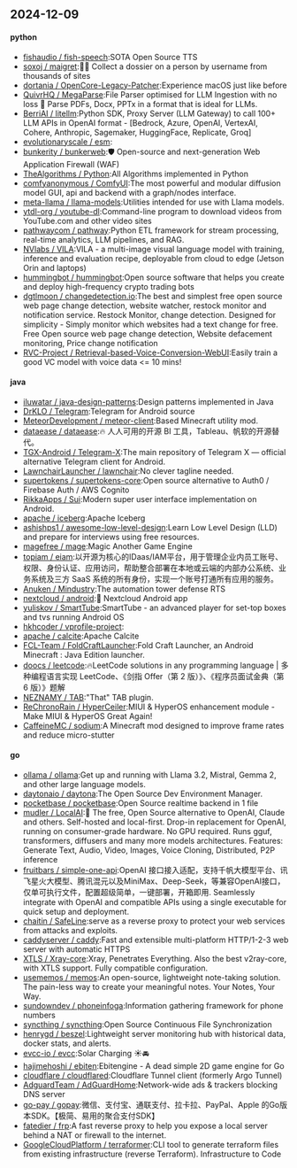 ## 2024-12-09

#### python
* [fishaudio / fish-speech](https://github.com/fishaudio/fish-speech):SOTA Open Source TTS
* [soxoj / maigret](https://github.com/soxoj/maigret):🕵️‍♂️ Collect a dossier on a person by username from thousands of sites
* [dortania / OpenCore-Legacy-Patcher](https://github.com/dortania/OpenCore-Legacy-Patcher):Experience macOS just like before
* [QuivrHQ / MegaParse](https://github.com/QuivrHQ/MegaParse):File Parser optimised for LLM Ingestion with no loss 🧠 Parse PDFs, Docx, PPTx in a format that is ideal for LLMs.
* [BerriAI / litellm](https://github.com/BerriAI/litellm):Python SDK, Proxy Server (LLM Gateway) to call 100+ LLM APIs in OpenAI format - [Bedrock, Azure, OpenAI, VertexAI, Cohere, Anthropic, Sagemaker, HuggingFace, Replicate, Groq]
* [evolutionaryscale / esm](https://github.com/evolutionaryscale/esm):
* [bunkerity / bunkerweb](https://github.com/bunkerity/bunkerweb):🛡️ Open-source and next-generation Web Application Firewall (WAF)
* [TheAlgorithms / Python](https://github.com/TheAlgorithms/Python):All Algorithms implemented in Python
* [comfyanonymous / ComfyUI](https://github.com/comfyanonymous/ComfyUI):The most powerful and modular diffusion model GUI, api and backend with a graph/nodes interface.
* [meta-llama / llama-models](https://github.com/meta-llama/llama-models):Utilities intended for use with Llama models.
* [ytdl-org / youtube-dl](https://github.com/ytdl-org/youtube-dl):Command-line program to download videos from YouTube.com and other video sites
* [pathwaycom / pathway](https://github.com/pathwaycom/pathway):Python ETL framework for stream processing, real-time analytics, LLM pipelines, and RAG.
* [NVlabs / VILA](https://github.com/NVlabs/VILA):VILA - a multi-image visual language model with training, inference and evaluation recipe, deployable from cloud to edge (Jetson Orin and laptops)
* [hummingbot / hummingbot](https://github.com/hummingbot/hummingbot):Open source software that helps you create and deploy high-frequency crypto trading bots
* [dgtlmoon / changedetection.io](https://github.com/dgtlmoon/changedetection.io):The best and simplest free open source web page change detection, website watcher, restock monitor and notification service. Restock Monitor, change detection. Designed for simplicity - Simply monitor which websites had a text change for free. Free Open source web page change detection, Website defacement monitoring, Price change notification
* [RVC-Project / Retrieval-based-Voice-Conversion-WebUI](https://github.com/RVC-Project/Retrieval-based-Voice-Conversion-WebUI):Easily train a good VC model with voice data <= 10 mins!

#### java
* [iluwatar / java-design-patterns](https://github.com/iluwatar/java-design-patterns):Design patterns implemented in Java
* [DrKLO / Telegram](https://github.com/DrKLO/Telegram):Telegram for Android source
* [MeteorDevelopment / meteor-client](https://github.com/MeteorDevelopment/meteor-client):Based Minecraft utility mod.
* [dataease / dataease](https://github.com/dataease/dataease):🔥 人人可用的开源 BI 工具，Tableau、帆软的开源替代。
* [TGX-Android / Telegram-X](https://github.com/TGX-Android/Telegram-X):The main repository of Telegram X — official alternative Telegram client for Android.
* [LawnchairLauncher / lawnchair](https://github.com/LawnchairLauncher/lawnchair):No clever tagline needed.
* [supertokens / supertokens-core](https://github.com/supertokens/supertokens-core):Open source alternative to Auth0 / Firebase Auth / AWS Cognito
* [RikkaApps / Sui](https://github.com/RikkaApps/Sui):Modern super user interface implementation on Android.
* [apache / iceberg](https://github.com/apache/iceberg):Apache Iceberg
* [ashishps1 / awesome-low-level-design](https://github.com/ashishps1/awesome-low-level-design):Learn Low Level Design (LLD) and prepare for interviews using free resources.
* [magefree / mage](https://github.com/magefree/mage):Magic Another Game Engine
* [topiam / eiam](https://github.com/topiam/eiam):以开源为核心的IDaas/IAM平台，用于管理企业内员工账号、权限、身份认证、应用访问，帮助整合部署在本地或云端的内部办公系统、业务系统及三方 SaaS 系统的所有身份，实现一个账号打通所有应用的服务。
* [Anuken / Mindustry](https://github.com/Anuken/Mindustry):The automation tower defense RTS
* [nextcloud / android](https://github.com/nextcloud/android):📱 Nextcloud Android app
* [yuliskov / SmartTube](https://github.com/yuliskov/SmartTube):SmartTube - an advanced player for set-top boxes and tvs running Android OS
* [hkhcoder / vprofile-project](https://github.com/hkhcoder/vprofile-project):
* [apache / calcite](https://github.com/apache/calcite):Apache Calcite
* [FCL-Team / FoldCraftLauncher](https://github.com/FCL-Team/FoldCraftLauncher):Fold Craft Launcher, an Android Minecraft : Java Edition launcher.
* [doocs / leetcode](https://github.com/doocs/leetcode):🔥LeetCode solutions in any programming language | 多种编程语言实现 LeetCode、《剑指 Offer（第 2 版）》、《程序员面试金典（第 6 版）》题解
* [NEZNAMY / TAB](https://github.com/NEZNAMY/TAB):"That" TAB plugin.
* [ReChronoRain / HyperCeiler](https://github.com/ReChronoRain/HyperCeiler):MIUI & HyperOS enhancement module - Make MIUI & HyperOS Great Again!
* [CaffeineMC / sodium](https://github.com/CaffeineMC/sodium):A Minecraft mod designed to improve frame rates and reduce micro-stutter

#### go
* [ollama / ollama](https://github.com/ollama/ollama):Get up and running with Llama 3.2, Mistral, Gemma 2, and other large language models.
* [daytonaio / daytona](https://github.com/daytonaio/daytona):The Open Source Dev Environment Manager.
* [pocketbase / pocketbase](https://github.com/pocketbase/pocketbase):Open Source realtime backend in 1 file
* [mudler / LocalAI](https://github.com/mudler/LocalAI):🤖 The free, Open Source alternative to OpenAI, Claude and others. Self-hosted and local-first. Drop-in replacement for OpenAI, running on consumer-grade hardware. No GPU required. Runs gguf, transformers, diffusers and many more models architectures. Features: Generate Text, Audio, Video, Images, Voice Cloning, Distributed, P2P inference
* [fruitbars / simple-one-api](https://github.com/fruitbars/simple-one-api):OpenAI 接口接入适配，支持千帆大模型平台、讯飞星火大模型、腾讯混元以及MiniMax、Deep-Seek，等兼容OpenAI接口，仅单可执行文件，配置超级简单，一键部署，开箱即用. Seamlessly integrate with OpenAI and compatible APIs using a single executable for quick setup and deployment.
* [chaitin / SafeLine](https://github.com/chaitin/SafeLine):serve as a reverse proxy to protect your web services from attacks and exploits.
* [caddyserver / caddy](https://github.com/caddyserver/caddy):Fast and extensible multi-platform HTTP/1-2-3 web server with automatic HTTPS
* [XTLS / Xray-core](https://github.com/XTLS/Xray-core):Xray, Penetrates Everything. Also the best v2ray-core, with XTLS support. Fully compatible configuration.
* [usememos / memos](https://github.com/usememos/memos):An open-source, lightweight note-taking solution. The pain-less way to create your meaningful notes. Your Notes, Your Way.
* [sundowndev / phoneinfoga](https://github.com/sundowndev/phoneinfoga):Information gathering framework for phone numbers
* [syncthing / syncthing](https://github.com/syncthing/syncthing):Open Source Continuous File Synchronization
* [henrygd / beszel](https://github.com/henrygd/beszel):Lightweight server monitoring hub with historical data, docker stats, and alerts.
* [evcc-io / evcc](https://github.com/evcc-io/evcc):Solar Charging ☀️🚘
* [hajimehoshi / ebiten](https://github.com/hajimehoshi/ebiten):Ebitengine - A dead simple 2D game engine for Go
* [cloudflare / cloudflared](https://github.com/cloudflare/cloudflared):Cloudflare Tunnel client (formerly Argo Tunnel)
* [AdguardTeam / AdGuardHome](https://github.com/AdguardTeam/AdGuardHome):Network-wide ads & trackers blocking DNS server
* [go-pay / gopay](https://github.com/go-pay/gopay):微信、支付宝、通联支付、拉卡拉、PayPal、Apple 的Go版本SDK。【极简、易用的聚合支付SDK】
* [fatedier / frp](https://github.com/fatedier/frp):A fast reverse proxy to help you expose a local server behind a NAT or firewall to the internet.
* [GoogleCloudPlatform / terraformer](https://github.com/GoogleCloudPlatform/terraformer):CLI tool to generate terraform files from existing infrastructure (reverse Terraform). Infrastructure to Code
